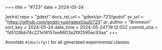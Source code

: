 +++
title = "#723"
date = 2024-05-24

[extra]
repo = "gdext"
docs_rel_url = "gdext/pr-723/godot"
pr_url = "https://github.com/godot-rust/gdext/pull/723"
pr_author = "Bromeon"
sort_key = 2024-05-24
date_time = 2024-05-24T19:12:05Z
commit_sha = "fd5128bb74c221e16157ee8603a2f92595ac93aa"
+++

Annotate `#[doc(cfg)]` for all generated experimental classes
